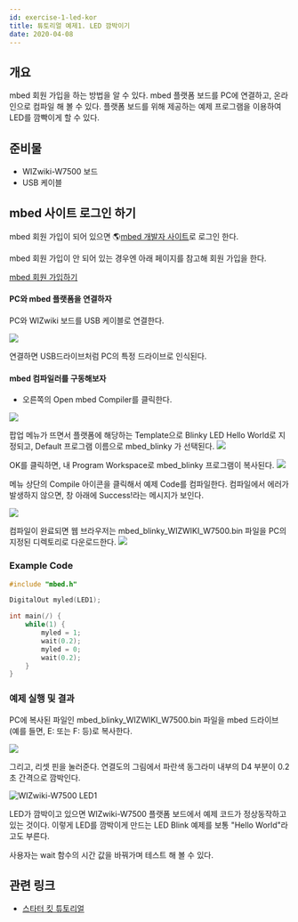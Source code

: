 ```yaml
---
id: exercise-1-led-kor
title: 튜토리얼 예제1. LED 깜박이기
date: 2020-04-08
---
```


## 개요

mbed 회원 가입을 하는 방법을 알 수 있다. mbed 플랫폼 보드를 PC에 연결하고, 온라인으로 컴파일 해 볼 수 있다.
플랫폼 보드를 위해 제공하는 예제 프로그램을 이용하여 LED를 깜빡이게 할 수 있다.

## 준비물

  - WIZwiki-W7500 보드
  - USB 케이블

## mbed 사이트 로그인 하기

mbed 회원 가입이 되어 있으면 🌎[mbed 개발자 사이트](https://os.mbed.com)로 로그인 한다.

mbed 회원 가입이 안 되어 있는 경우엔 아래 페이지를 참고해 회원 가입을 한다.

[mbed 회원 가입하기](./Sign-up-at-ARM-mbed-Kor.md)

#### PC와 mbed 플랫폼을 연결하자

PC와 WIZwiki 보드를 USB 케이블로 연결한다.

![](https://d3cmhcsnvv7jc.cloudfront.net/docs/img/products/wizwiki_mbed_kit/kit_en/bd_usb_connected.jpg)

연결하면 USB드라이브처럼 PC의 특정 드라이브로 인식된다.

#### mbed 컴파일러를 구동해보자

  - 오른쪽의 Open mbed Compiler를 클릭한다.

![](https://d3cmhcsnvv7jc.cloudfront.net/docs/img/products/wizwiki_mbed_kit/kit_en/105_wizwiki.png)

팝업 메뉴가 뜨면서 플랫폼에 해당하는 Template으로 Blinky LED Hello World로 지정되고, Default
프로그램 이름으로 mbed\_blinky 가 선택된다.
![](https://d3cmhcsnvv7jc.cloudfront.net/docs/img/products/wizwiki_mbed_kit/kit_en/106_program_name.png)

OK를 클릭하면, 내 Program Workspace로 mbed\_blinky 프로그램이 복사된다.
![](https://d3cmhcsnvv7jc.cloudfront.net/docs/img/products/wizwiki_mbed_kit/kit_en/107_mbed_blinky_main.png)

메뉴 상단의 Compile 아이콘을 클릭해서 예제 Code를 컴파일한다. 컴파일에서 에러가 발생하지 않으면, 창 아래에
Success\!라는 메시지가 보인다.

![](https://d3cmhcsnvv7jc.cloudfront.net/docs/img/products/wizwiki_mbed_kit/kit_en/108_compile_end.png)

컴파일이 완료되면 웹 브라우저는 mbed\_blinky\_WIZWIKI\_W7500.bin 파일을 PC의 지정된 디렉토리로
다운로드한다. ![](https://d3cmhcsnvv7jc.cloudfront.net/docs/img/products/wizwiki_mbed_kit/kit_en/109_bin.png)
### Example Code

``` c
#include "mbed.h"

DigitalOut myled(LED1);

int main(/) {
    while(1) {
        myled = 1;
        wait(0.2);
        myled = 0;
        wait(0.2);
    }
}
```

### 예제 실행 및 결과

PC에 복사된 파일인 mbed\_blinky\_WIZWIKI\_W7500.bin 파일을 mbed 드라이브 (예를 들면, E: 또는
F: 등)로 복사한다.

![](https://d3cmhcsnvv7jc.cloudfront.net/docs/img/products/wizwiki_mbed_kit/kit_en/110_copy.png)

그리고, 리셋 핀을 눌러준다. 연결도의 그림에서 파란색 동그라미 내부의 D4 부분이 0.2초 간격으로 깜박인다.

![WIZwiki-W7500 LED1](/img/products/wizwiki_mbed_kit/kit_en/wizwiki_led1.png)

LED가 깜박이고 있으면 WIZwiki-W7500 플랫폼 보드에서 예제 코드가 정상동작하고 있는 것이다. 이렇게 LED를 깜박이게
만드는 LED Blink 예제를 보통 "Hello World"라고도 부른다.

사용자는 wait 함수의 시간 값을 바꿔가며 테스트 해 볼 수 있다.

## 관련 링크

   * [스타터 킷 튜토리얼](./Tutorial-Kor.md)